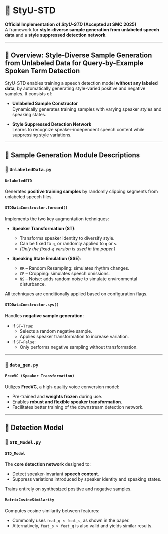 # 🧠 StyU-STD

**Official Implementation of _StyU-STD_ (Accepted at SMC 2025)**  
A framework for **style-diverse sample generation from unlabeled speech data** and a **style suppressed detection network**.

---

## 🎯 Overview: Style-Diverse Sample Generation from Unlabeled Data for Query-by-Example Spoken Term Detection

StyU-STD enables training a speech detection model **without any labeled data**, by automatically generating style-varied positive and negative samples. It consists of:

- **Unlabeled Sample Constructor**  
  Dynamically generates training samples with varying speaker styles and speaking states.

- **Style Suppressed Detection Network**  
  Learns to recognize speaker-independent speech content while suppressing style variations.

---

## 📁 Sample Generation Module Descriptions

### 🔹 `UnlabeledData.py`

#### `UnlabeledSTD`
Generates **positive training samples** by randomly clipping segments from unlabeled speech files.

#### `STDDataConstructor.forward()`

Implements the two key augmentation techniques:

- **Speaker Transformation (ST)**:
  - Transforms speaker identity to diversify style.
  - Can be fixed to `q`, or randomly applied to `q` or `s`.
  - _(Only the fixed-`q` version is used in the paper.)_

- **Speaking State Emulation (SSE)**:
  - `RR` – Random Resampling: simulates rhythm changes.
  - `CP` – Cropping: simulates speech omissions.
  - `NS` – Noise: adds random noise to simulate environmental disturbance.

All techniques are conditionally applied based on configuration flags.

#### `STDDataConstructor.sys()`

Handles **negative sample generation**:

- If `ST=True`:
  - Selects a random negative sample.
  - Applies speaker transformation to increase variation.
- If `ST=False`:
  - Only performs negative sampling without transformation.

---

### 🔹 `data_gen.py`

#### `FreeVC (Speaker Transformation)`

Utilizes **FreeVC**, a high-quality voice conversion model:

- Pre-trained and **weights frozen** during use.
- Enables **robust and flexible speaker transformation**.
- Facilitates better training of the downstream detection network.

---

## 🧩 Detection Model

### 🔹 `STD_Model.py`

#### `STD_Model`

The **core detection network** designed to:

- Detect speaker-invariant **speech content**.
- Suppress variations introduced by speaker identity and speaking states.

Trains entirely on synthesized positive and negative samples.

#### `MatrixCosineSimilarity`

Computes cosine similarity between features:

- Commonly uses `feat_q × feat_s`, as shown in the paper.
- Alternatively, `feat_s × feat_q` is also valid and yields similar results.
